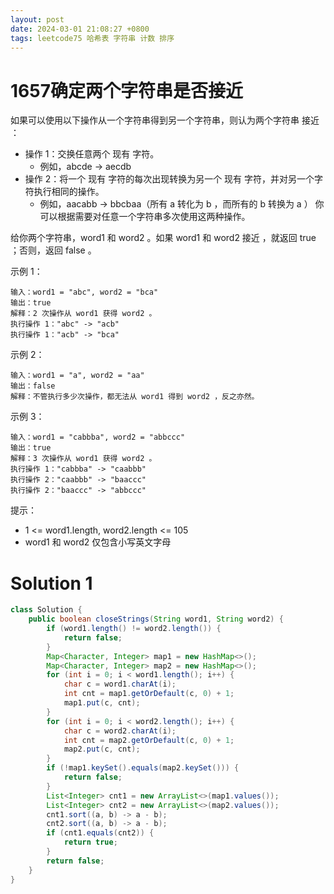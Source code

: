```yaml
---
layout: post
date: 2024-03-01 21:08:27 +0800
tags: leetcode75 哈希表 字符串 计数 排序
---
```


# 1657确定两个字符串是否接近

如果可以使用以下操作从一个字符串得到另一个字符串，则认为两个字符串 接近 ：

+ 操作 1：交换任意两个 现有 字符。
  + 例如，abcde -> aecdb
+ 操作 2：将一个 现有 字符的每次出现转换为另一个 现有 字符，并对另一个字符执行相同的操作。
  + 例如，aacabb -> bbcbaa（所有 a 转化为 b ，而所有的 b 转换为 a ）
你可以根据需要对任意一个字符串多次使用这两种操作。

给你两个字符串，word1 和 word2 。如果 word1 和 word2 接近 ，就返回 true ；否则，返回 false 。

示例 1：
```
输入：word1 = "abc", word2 = "bca"
输出：true
解释：2 次操作从 word1 获得 word2 。
执行操作 1："abc" -> "acb"
执行操作 1："acb" -> "bca"
```
示例 2：
```
输入：word1 = "a", word2 = "aa"
输出：false
解释：不管执行多少次操作，都无法从 word1 得到 word2 ，反之亦然。
```
示例 3：
```
输入：word1 = "cabbba", word2 = "abbccc"
输出：true
解释：3 次操作从 word1 获得 word2 。
执行操作 1："cabbba" -> "caabbb"
执行操作 2："caabbb" -> "baaccc"
执行操作 2："baaccc" -> "abbccc"
```
提示：
+ 1 <= word1.length, word2.length <= 105
+ word1 和 word2 仅包含小写英文字母

# Solution 1

``` java
class Solution {
    public boolean closeStrings(String word1, String word2) {
        if (word1.length() != word2.length()) {
            return false;
        }
        Map<Character, Integer> map1 = new HashMap<>();
        Map<Character, Integer> map2 = new HashMap<>();
        for (int i = 0; i < word1.length(); i++) {
            char c = word1.charAt(i);
            int cnt = map1.getOrDefault(c, 0) + 1;
            map1.put(c, cnt);
        }
        for (int i = 0; i < word2.length(); i++) {
            char c = word2.charAt(i);
            int cnt = map2.getOrDefault(c, 0) + 1;
            map2.put(c, cnt);
        }
        if (!map1.keySet().equals(map2.keySet())) {
            return false;
        }
        List<Integer> cnt1 = new ArrayList<>(map1.values());
        List<Integer> cnt2 = new ArrayList<>(map2.values());
        cnt1.sort((a, b) -> a - b);
        cnt2.sort((a, b) -> a - b);
        if (cnt1.equals(cnt2)) {
            return true;
        }
        return false;
    }
}
```
